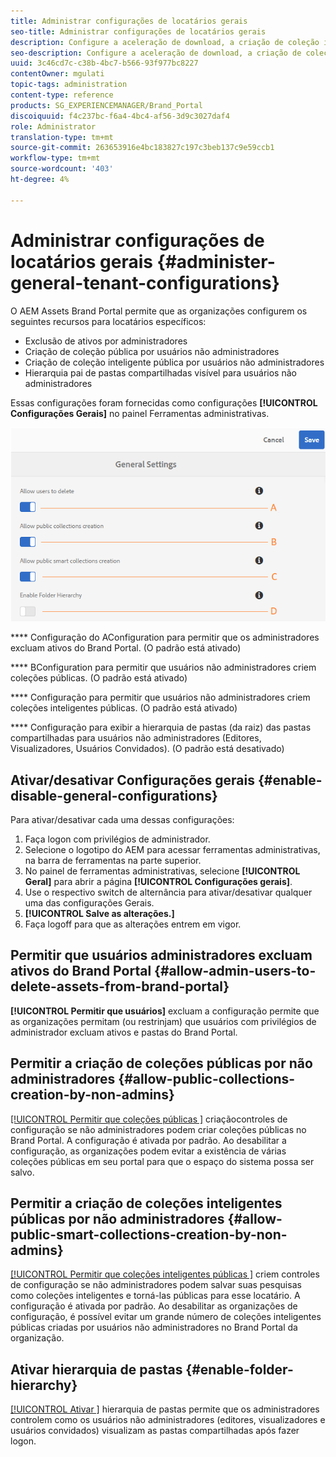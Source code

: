 ```yaml
---
title: Administrar configurações de locatários gerais
seo-title: Administrar configurações de locatários gerais
description: Configure a aceleração de download, a criação de coleção inteligente pública, a criação de coleção pública e permita que os usuários administradores excluam ativos em locatários.
seo-description: Configure a aceleração de download, a criação de coleção inteligente pública, a criação de coleção pública e permita que os usuários administradores excluam ativos em locatários.
uuid: 3c46cd7c-c38b-4bc7-b566-93f977bc8227
contentOwner: mgulati
topic-tags: administration
content-type: reference
products: SG_EXPERIENCEMANAGER/Brand_Portal
discoiquuid: f4c237bc-f6a4-4bc4-af56-3d9c3027daf4
role: Administrator
translation-type: tm+mt
source-git-commit: 263653916e4bc183827c197c3beb137c9e59ccb1
workflow-type: tm+mt
source-wordcount: '403'
ht-degree: 4%

---
```



# Administrar configurações de locatários gerais {#administer-general-tenant-configurations}

O AEM Assets Brand Portal permite que as organizações configurem os seguintes recursos para locatários específicos:

* Exclusão de ativos por administradores
* Criação de coleção pública por usuários não administradores
* Criação de coleção inteligente pública por usuários não administradores
* Hierarquia pai de pastas compartilhadas visível para usuários não administradores

Essas configurações foram fornecidas como configurações **[!UICONTROL Configurações Gerais]** no painel Ferramentas administrativas.

![](assets/general-config.png)

****   Configuração do AConfiguration para permitir que os administradores excluam ativos do Brand Portal. (O padrão está ativado)

****   BConfiguration para permitir que usuários não administradores criem coleções públicas. (O padrão está ativado)

****   Configuração para permitir que usuários não administradores criem coleções inteligentes públicas. (O padrão está ativado)

****  Configuração para exibir a hierarquia de pastas (da raiz) das pastas compartilhadas para usuários não administradores (Editores, Visualizadores, Usuários Convidados). (O padrão está desativado)

## Ativar/desativar Configurações gerais {#enable-disable-general-configurations}

Para ativar/desativar cada uma dessas configurações:

1. Faça logon com privilégios de administrador.
1. Selecione o logotipo do AEM para acessar ferramentas administrativas, na barra de ferramentas na parte superior.
1. No painel de ferramentas administrativas, selecione **[!UICONTROL Geral]** para abrir a página **[!UICONTROL Configurações gerais]**.
1. Use o respectivo switch de alternância para ativar/desativar qualquer uma das configurações Gerais.
1. **[!UICONTROL Salve as alterações.]**
1. Faça logoff para que as alterações entrem em vigor.

## Permitir que usuários administradores excluam ativos do Brand Portal {#allow-admin-users-to-delete-assets-from-brand-portal}

**[!UICONTROL Permitir que usuários]** excluam a configuração permite que as organizações permitam (ou restrinjam) que usuários com privilégios de administrador excluam ativos e pastas do Brand Portal.

## Permitir a criação de coleções públicas por não administradores {#allow-public-collections-creation-by-non-admins}

[[!UICONTROL Permitir que coleções públicas ]](../using/brand-portal-share-collection.md#main-pars-text-1915052376) criaçãocontroles de configuração se não administradores podem criar coleções públicas no Brand Portal. A configuração é ativada por padrão. Ao desabilitar a configuração, as organizações podem evitar a existência de várias coleções públicas em seu portal para que o espaço do sistema possa ser salvo.

## Permitir a criação de coleções inteligentes públicas por não administradores {#allow-public-smart-collections-creation-by-non-admins}

[[!UICONTROL Permitir que coleções inteligentes públicas ]](../using/brand-portal-searching.md#main-pars-header-500620467) criem controles de configuração se não administradores podem salvar suas pesquisas como coleções inteligentes e torná-las públicas para esse locatário. A configuração é ativada por padrão. Ao desabilitar as organizações de configuração, é possível evitar um grande número de coleções inteligentes públicas criadas por usuários não administradores no Brand Portal da organização.

<!-- 
## Allow download acceleration {#allow-download-acceleration}

[[!UICONTROL Allow download acceleration]](../using/accelerated-download.md) configuration lets the organizations to allow accelerated downloads of assets from Brand Portal and shared links, by integrating with IBM Aspera Connect that is an install-on-demand application. The application uses proprietary technology to remove TCP overheads.
-->

## Ativar hierarquia de pastas {#enable-folder-hierarchy}

[[!UICONTROL Ativar ]](../using/brand-portal-sharing-folders.md#non-admin-user-access-to-shared-folders) hierarquia de pastas permite que os administradores controlem como os usuários não administradores (editores, visualizadores e usuários convidados) visualizam as pastas compartilhadas após fazer logon.
